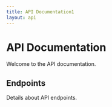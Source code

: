 ```yaml
---
title: API Documentation1
layout: api
---
```


# API Documentation

Welcome to the API documentation.

## Endpoints

Details about API endpoints.
